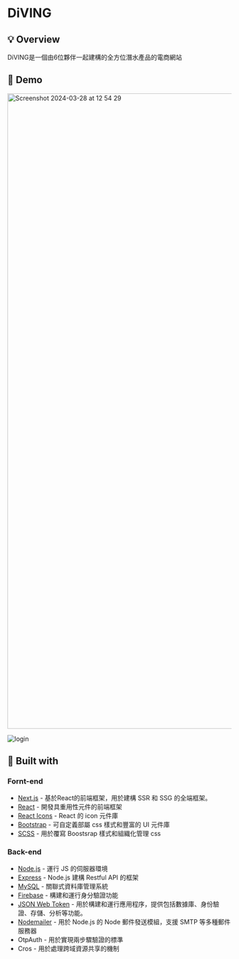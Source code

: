 # DiVING
## 💡 Overview
DiVING是一個由6位夥伴一起建構的全方位潛水產品的電商網站
## 👀 Demo
<img width="1430" alt="Screenshot 2024-03-28 at 12 54 29" src="https://github.com/peznc810/DiVING/assets/150581210/31f00a30-9136-4fc2-8998-e206721903ff">

![login](https://github.com/peznc810/DiVING/assets/150581210/ae1e2ff8-c654-49d1-8ddf-096106788b85)

## 🧩 Built with
### Fornt-end
- [Next.js](https://nextjs.org/) - 基於React的前端框架，用於建構 SSR 和 SSG 的全端框架。
- [React](https://react.dev/) - 開發具重用性元件的前端框架
- [React Icons](https://react-icons.github.io/react-icons/) - React 的 icon 元件庫
- [Bootstrap](https://getbootstrap.com/) - 可自定義部屬 css 樣式和豐富的 UI 元件庫
- [SCSS](https://sass-lang.com/) - 用於覆寫 Boostsrap 樣式和組織化管理 css

### Back-end
- [Node.js](https://nodejs.org/en) - 運行 JS 的伺服器環境
- [Express](https://expressjs.com/) - Node.js 建構 Restful API 的框架
- [MySQL](https://www.mysql.com/) - 關聯式資料庫管理系統
- [Firebase](https://firebase.google.com/) - 構建和運行身分驗證功能
- [JSON Web Token](https://jwt.io/) - 用於構建和運行應用程序，提供包括數據庫、身份驗證、存儲、分析等功能。
- [Nodemailer](https://nodemailer.com/) - 用於 Node.js 的 Node 郵件發送模組，支援 SMTP 等多種郵件服務器
- OtpAuth - 用於實現兩步驟驗證的標準
- Cros - 用於處理跨域資源共享的機制

